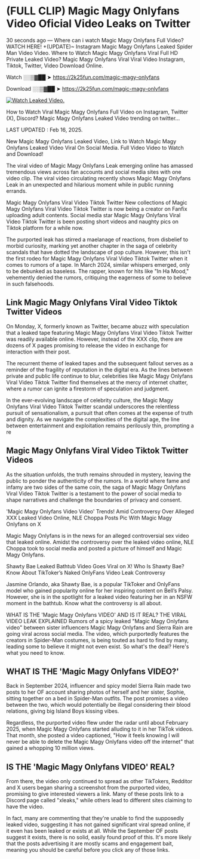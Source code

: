 # (FULL CLIP) Magic Magy Onlyfans Video Oficial Video Leaks on Twitter

30 seconds ago — Where can i watch Magic Magy Onlyfans Full Video? WATCH HERE! +(UPDATE)~ Instagram Magic Magy Onlyfans Leaked Spider Man Video Video. Where to Watch Magic Magy Onlyfans Viral Full HD Private Leaked Video? Magic Magy Onlyfans Viral Viral Video Instagram, Tiktok, Twitter, Video Download Online.

Watch ░░▒▓██ ➤ https://2k25fun.com/magic-magy-onlyfans

Download ░░▒▓██ ➤ https://2k25fun.com/magic-magy-onlyfans

[![Watch Leaked Video.](https://miro.medium.com/v2/resize:fit:828/format:webp/1*cilzJN44JGOrTw9NJCrNHA.gif "Watch Leaked Video")](https://2k25fun.com/magic-magy-onlyfans)

How to Watch Viral Magic Magy Onlyfans Full Video on Instagram, Twitter (X), Discord? Magic Magy Onlyfans Leaked Video trending on twitter...

LAST UPDATED : Feb 16, 2025.

New Magic Magy Onlyfans Leaked Video, Link to Watch Magic Magy Onlyfans Leaked Video Viral On Social Media. Full Video Video to Watch and Download!

The viral video of Magic Magy Onlyfans Leak emerging online has amassed tremendous views across fan accounts and social media sites with one video clip. The viral video circulating recently shows Magic Magy Onlyfans Leak in an unexpected and hilarious moment while in public running errands.

Magic Magy Onlyfans Viral Video Tiktok Twitter New collections of Magic Magy Onlyfans Viral Video Tiktok Twitter is now being a creator on Fanfix uploading adult contents. Social media star Magic Magy Onlyfans Viral Video Tiktok Twitter is been posting short videos and naughty pics on Tiktok platform for a while now.

The purported leak has stirred a maelanage of reactions, from disbelief to morbid curiosity, marking yet another chapter in the saga of celebrity scandals that have dotted the landscape of pop culture. However, this isn't the first rodeo for Magic Magy Onlyfans Viral Video Tiktok Twitter when it comes to rumors of a tape. In March 2024, similar whispers emerged, only to be debunked as baseless. The rapper, known for hits like "In Ha Mood," vehemently denied the rumors, critiquing the eagerness of some to believe in such falsehoods.

## Link Magic Magy Onlyfans Viral Video Tiktok Twitter Videos

On Monday, X, formerly known as Twitter, became abuzz with speculation that a leaked tape featuring Magic Magy Onlyfans Viral Video Tiktok Twitter was readily available online. However, instead of the XXX clip, there are dozens of X pages promising to release the video in exchange for interaction with their post.

The recurrent theme of leaked tapes and the subsequent fallout serves as a reminder of the fragility of reputation in the digital era. As the lines between private and public life continue to blur, celebrities like Magic Magy Onlyfans Viral Video Tiktok Twitter find themselves at the mercy of internet chatter, where a rumor can ignite a firestorm of speculation and judgment.

In the ever-evolving landscape of celebrity culture, the Magic Magy Onlyfans Viral Video Tiktok Twitter scandal underscores the relentless pursuit of sensationalism, a pursuit that often comes at the expense of truth and dignity. As we navigate the complexities of the digital age, the line between entertainment and exploitation remains perilously thin, prompting a re

##  Magic Magy Onlyfans Viral Video Tiktok Twitter Videos

As the situation unfolds, the truth remains shrouded in mystery, leaving the public to ponder the authenticity of the rumors. In a world where fame and infamy are two sides of the same coin, the saga of Magic Magy Onlyfans Viral Video Tiktok Twitter is a testament to the power of social media to shape narratives and challenge the boundaries of privacy and consent.

'Magic Magy Onlyfans Video Video' Trends! Amid Controversy Over Alleged XXX Leaked Video Online, NLE Choppa Posts Pic With Magic Magy Onlyfans on X

Magic Magy Onlyfans is in the news for an alleged controversial sex video that leaked online. Amidst the controversy over the leaked video online, NLE Choppa took to social media and posted a picture of himself and Magic Magy Onlyfans.

Shawty Bae Leaked Bathtub Video Goes Viral on X! Who Is Shawty Bae? Know About TikToker’s Naked OnlyFans Video Leak Controversy

Jasmine Orlando, aka Shawty Bae, is a popular TikToker and OnlyFans model who gained popularity online for her inspiring content on Bell’s Palsy. However, she is in the spotlight for a leaked video featuring her in an NSFW moment in the bathtub. Know what the controversy is all about.

WHAT IS THE 'Magic Magy Onlyfans VIDEO' AND IS IT REAL? THE VIRAL VIDEO LEAK EXPLAINED Rumors of a spicy leaked "Magic Magy Onlyfans video" between sister influencers Magic Magy Onlyfans and Sierra Rain are going viral across social media. The video, which purportedly features the creators in Spider-Man costumes, is being touted as hard to find by many, leading some to believe it might not even exist. So what's the deal? Here's what you need to know.

## WHAT IS THE 'Magic Magy Onlyfans VIDEO?'

Back in September 2024, influencer and spicy model Sierra Rain made two posts to her OF account sharing photos of herself and her sister, Sophie, sitting together on a bed in Spider-Man outfits. The post promises a video between the two, which would potentially be illegal considering their blood relations, giving big Island Boys kissing vibes.

Regardless, the purported video flew under the radar until about February 2025, when Magic Magy Onlyfans started alluding to it in her TikTok videos. That month, she posted a video captioned, "How it feels knowing I will never be able to delete the Magic Magy Onlyfans video off the internet" that gained a whopping 10 million views.

## IS THE 'Magic Magy Onlyfans VIDEO' REAL?

From there, the video only continued to spread as other TikTokers, Redditor and X users began sharing a screenshot from the purported video, promising to give interested viewers a link. Many of these posts link to a Discord page called "xleaks," while others lead to different sites claiming to have the video.

In fact, many are commenting that they're unable to find the supposedly leaked video, suggesting it has not gained significant viral spread online, if it even has been leaked or exists at all. While the September OF posts suggest it exists, there is no solid, easily found proof of this. It's more likely that the posts advertising it are mostly scams and engagement bait, meaning you should be careful before you click any of those links.